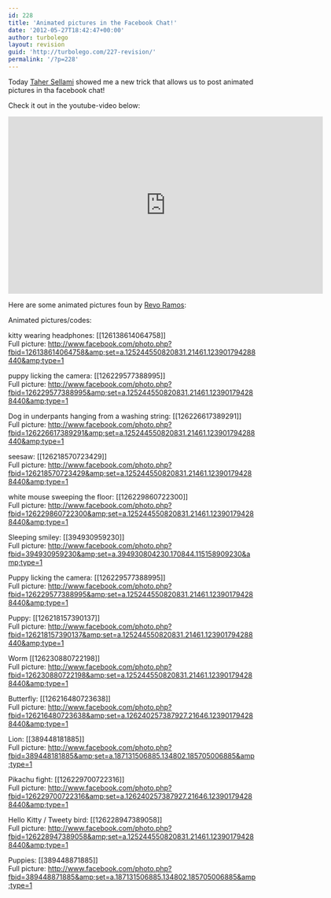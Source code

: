 ```yaml
---
id: 228
title: 'Animated pictures in the Facebook Chat!'
date: '2012-05-27T18:42:47+00:00'
author: turbolego
layout: revision
guid: 'http://turbolego.com/227-revision/'
permalink: '/?p=228'
---
```


Today [Taher Sellami](http://www.facebook.com/tunisien7 "http://www.facebook.com/tunisien7") showed me a new trick that allows us to post animated pictures in tha facebook chat!

Check it out in the youtube-video below:

<iframe allow="accelerometer; autoplay; clipboard-write; encrypted-media; gyroscope; picture-in-picture; web-share" allowfullscreen="" frameborder="0" height="360" loading="lazy" referrerpolicy="strict-origin-when-cross-origin" src="https://www.youtube.com/embed/AuHyraUXZe0?feature=oembed" title="Animated pictures in the facebook chat!" width="640"></iframe>

Here are some animated pictures foun by [Revo Ramos](http://www.facebook.com/Tunaymakata04 "http://www.facebook.com/Tunaymakata04"):

Animated pictures/codes:

kitty wearing headphones: \[\[126138614064758\]\]  
Full picture: http://www.facebook.com/photo.php?fbid=126138614064758&amp;set=a.125244550820831.21461.123901794288440&amp;type=1

puppy licking the camera: \[\[126229577388995\]\]  
Full picture: http://www.facebook.com/photo.php?fbid=126229577388995&amp;set=a.125244550820831.21461.123901794288440&amp;type=1

Dog in underpants hanging from a washing string: \[\[126226617389291\]\]  
Full picture: http://www.facebook.com/photo.php?fbid=126226617389291&amp;set=a.125244550820831.21461.123901794288440&amp;type=1

seesaw: \[\[126218570723429\]\]  
Full picture: http://www.facebook.com/photo.php?fbid=126218570723429&amp;set=a.125244550820831.21461.123901794288440&amp;type=1

white mouse sweeping the floor: \[\[126229860722300\]\]  
Full picture: http://www.facebook.com/photo.php?fbid=126229860722300&amp;set=a.125244550820831.21461.123901794288440&amp;type=1

Sleeping smiley: \[\[394930959230\]\]  
Full picture: http://www.facebook.com/photo.php?fbid=394930959230&amp;set=a.394930804230.170844.115158909230&amp;type=1

Puppy licking the camera: \[\[126229577388995\]\]  
Full picture: http://www.facebook.com/photo.php?fbid=126229577388995&amp;set=a.125244550820831.21461.123901794288440&amp;type=1

Puppy: \[\[126218157390137\]\]  
Full picture: http://www.facebook.com/photo.php?fbid=126218157390137&amp;set=a.125244550820831.21461.123901794288440&amp;type=1

Worm \[\[126230880722198\]\]  
Full picture: http://www.facebook.com/photo.php?fbid=126230880722198&amp;set=a.125244550820831.21461.123901794288440&amp;type=1

Butterfly: \[\[126216480723638\]\]  
Full picture: http://www.facebook.com/photo.php?fbid=126216480723638&amp;set=a.126240257387927.21646.123901794288440&amp;type=1

Lion: \[\[389448181885\]\]  
Full picture: http://www.facebook.com/photo.php?fbid=389448181885&amp;set=a.187131506885.134802.185705006885&amp;type=1

Pikachu fight: \[\[126229700722316\]\]  
Full picture: http://www.facebook.com/photo.php?fbid=126229700722316&amp;set=a.126240257387927.21646.123901794288440&amp;type=1

Hello Kitty / Tweety bird: \[\[126228947389058\]\]  
Full picture: http://www.facebook.com/photo.php?fbid=126228947389058&amp;set=a.125244550820831.21461.123901794288440&amp;type=1

Puppies: \[\[389448871885\]\]  
Full picture: http://www.facebook.com/photo.php?fbid=389448871885&amp;set=a.187131506885.134802.185705006885&amp;type=1